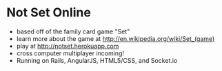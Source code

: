 # Not Set Online
  - based off of the family card game "Set"
  - learn more about the game at http://en.wikipedia.org/wiki/Set_(game)
  - play at http://notset.herokuapp.com
  - cross computer multiplayer incoming!
  - Running on Rails, AngularJS, HTML5/CSS, and Socket.io
  
